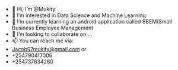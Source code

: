 - 👋 Hi, I’m @Mukity
- 👀 I’m interested in Data Science and Machine Learning
- 🌱 I’m currently learning an android application called SBEM(Small Business Employee Management
- 💞️ I’m looking to collaborate on ...
- 📫 You can reach me via:
- Jacob97mukity@gmail.com or
- +254790417006
- +254737634260

<!---
Mukity/Mukity is a ✨ special ✨ repository because its `README.md` (this file) appears on your GitHub profile.
You can click the Preview link to take a look at your changes.
--->
